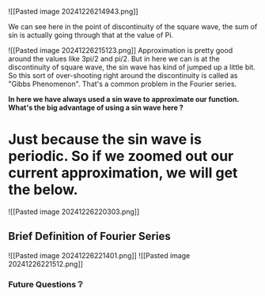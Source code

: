![[Pasted image 20241226214943.png]]

We can see here in the point of discontinuity of the square wave, the sum of sin is actually going through that at the value of Pi.

![[Pasted image 20241226215123.png]]
Approximation is pretty good around the values like 3pi/2 and pi/2. But in here we can is at the discontinuity of square wave, the sin wave has kind of jumped up a little bit. So  this sort of over-shooting right around the discontinuity is called as "Gibbs Phenomenon".
That's a common problem in the Fourier series.

**In here we have always used a sin wave to approximate our function. What's the big advantage of using a sin wave here ?**

# Just because the sin wave is periodic. So if we zoomed out our current approximation, we will get the below.

![[Pasted image 20241226220303.png]]

## Brief Definition of Fourier Series

![[Pasted image 20241226221401.png]]
![[Pasted image 20241226221512.png]]

### Future Questions ❔
